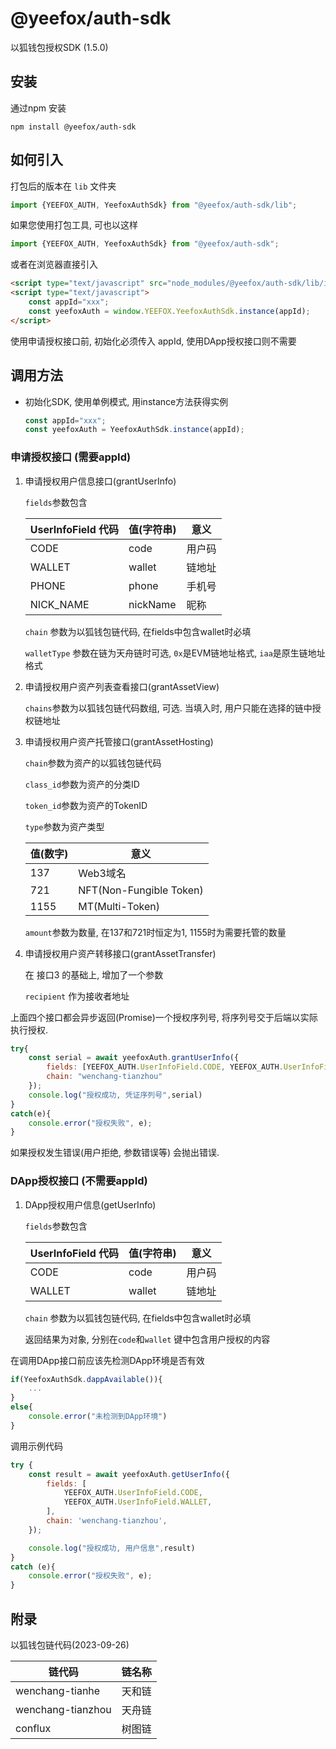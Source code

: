 # @yeefox/auth-sdk
以狐钱包授权SDK (1.5.0)

## 安装

通过npm 安装

`npm install @yeefox/auth-sdk`



## 如何引入

打包后的版本在 `lib` 文件夹

```javascript
import {YEEFOX_AUTH, YeefoxAuthSdk} from "@yeefox/auth-sdk/lib";
```

如果您使用打包工具, 可也以这样

```javascript
import {YEEFOX_AUTH, YeefoxAuthSdk} from "@yeefox/auth-sdk";
```

或者在浏览器直接引入

```html
<script type="text/javascript" src="node_modules/@yeefox/auth-sdk/lib/index.umd.js"></script>
<script type="text/javascript">
    const appId="xxx";
	const yeefoxAuth = window.YEEFOX.YeefoxAuthSdk.instance(appId);
</script>
```

使用申请授权接口前, 初始化必须传入 appId, 使用DApp授权接口则不需要



## 调用方法

- 初始化SDK, 使用单例模式, 用instance方法获得实例

  ```javascript
  const appId="xxx";
  const yeefoxAuth = YeefoxAuthSdk.instance(appId);
  ```

### 申请授权接口 (需要appId)

1. 申请授权用户信息接口(grantUserInfo)

   `fields`参数包含

   | UserInfoField 代码 | 值(字符串) | 意义   |
   | ------------------ |----------| ------ |
   | CODE               | code     | 用户码 |
   | WALLET             | wallet   | 链地址 |
   | PHONE              | phone    | 手机号 |
   | NICK_NAME          | nickName | 昵称   |

   `chain` 参数为以狐钱包链代码, 在fields中包含wallet时必填

   `walletType` 参数在链为天舟链时可选, `0x`是EVM链地址格式, `iaa`是原生链地址格式

2. 申请授权用户资产列表查看接口(grantAssetView)

   `chains`参数为以狐钱包链代码数组, 可选. 当填入时, 用户只能在选择的链中授权链地址

3. 申请授权用户资产托管接口(grantAssetHosting)

   `chain`参数为资产的以狐钱包链代码

   `class_id`参数为资产的分类ID

   `token_id`参数为资产的TokenID

   `type`参数为资产类型

   | 值(数字) | 意义                    |
   | -------- | ----------------------- |
   | 137      | Web3域名                |
   | 721      | NFT(Non-Fungible Token) |
   | 1155     | MT(Multi-Token)         |

   `amount`参数为数量, 在137和721时恒定为1, 1155时为需要托管的数量

4. 申请授权用户资产转移接口(grantAssetTransfer)

   在 接口3 的基础上, 增加了一个参数

   `recipient` 作为接收者地址


上面四个接口都会异步返回(Promise<string>)一个授权序列号, 将序列号交于后端以实际执行授权.

```javascript
try{
    const serial = await yeefoxAuth.grantUserInfo({
        fields: [YEEFOX_AUTH.UserInfoField.CODE, YEEFOX_AUTH.UserInfoField.WALLET, YEEFOX_AUTH.UserInfoField.PHONE],
        chain: "wenchang-tianzhou"
    });
    console.log("授权成功, 凭证序列号",serial)
}
catch(e){
    console.error("授权失败", e);
}
```

如果授权发生错误(用户拒绝, 参数错误等) 会抛出错误.

### DApp授权接口 (不需要appId)

1. DApp授权用户信息(getUserInfo)

   `fields`参数包含

   | UserInfoField 代码 | 值(字符串) | 意义   |
   | ------------------ | ---------- | ------ |
   | CODE               | code       | 用户码 |
   | WALLET             | wallet     | 链地址 |

   `chain` 参数为以狐钱包链代码, 在fields中包含wallet时必填
   
   返回结果为对象, 分别在`code`和`wallet` 键中包含用户授权的内容

在调用DApp接口前应该先检测DApp环境是否有效

```javascript
if(YeefoxAuthSdk.dappAvailable()){
    ...
}
else{
    console.error("未检测到DApp环境")
}
```





调用示例代码

```javascript
try {
    const result = await yeefoxAuth.getUserInfo({
        fields: [
            YEEFOX_AUTH.UserInfoField.CODE,
            YEEFOX_AUTH.UserInfoField.WALLET,
        ],
        chain: 'wenchang-tianzhou',
    });

    console.log("授权成功, 用户信息",result)
}
catch (e){
    console.error("授权失败", e);
}
```





## 附录

以狐钱包链代码(2023-09-26)

| 链代码            | 链名称 |
| ----------------- | ------ |
| wenchang-tianhe   | 天和链 |
| wenchang-tianzhou | 天舟链 |
| conflux           | 树图链 |


